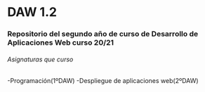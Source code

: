 # DAW 1.2 
### Repositorio del segundo año de curso de Desarrollo de Aplicaciones Web curso 20/21

###### Asignaturas que curso

-Programación(1ºDAW)
-Despliegue de aplicaciones web(2ºDAW)

